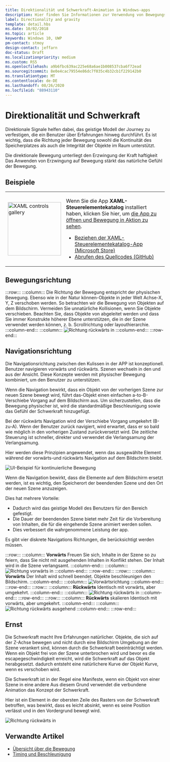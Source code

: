 ```yaml
---
title: Direktionalität und Schwerkraft-Animation in Windows-apps
description: Hier finden Sie Informationen zur Verwendung von Bewegungsrichtung, Navigationsrichtung und Schwerkraft in animierten Szenen durch Anzeigen von Beispielen.
label: Directionality and gravity
template: detail.hbs
ms.date: 10/02/2018
ms.topic: article
keywords: Windows 10, UWP
pm-contact: stmoy
design-contact: jeffarn
doc-status: Draft
ms.localizationpriority: medium
ms.custom: RS5
ms.openlocfilehash: a9b6fbc639ac225e68a6ae1b008537cba6f72ead
ms.sourcegitcommit: 8e0e4cac79554e86dc7f035c4b32cb1f229142b0
ms.translationtype: MT
ms.contentlocale: de-DE
ms.lasthandoff: 08/26/2020
ms.locfileid: "88943110"
---
```

# <a name="directionality-and-gravity"></a>Direktionalität und Schwerkraft

Direktionale Signale helfen dabei, das geistige Modell der Journey zu verfestigen, die ein Benutzer über Erfahrungen hinweg durchführt. Es ist wichtig, dass die Richtung jeder Bewegung sowohl die Kontinuität des Speicherplatzes als auch die Integrität der Objekte im Raum unterstützt.

Die direktionale Bewegung unterliegt den Erzwingung der Kraft haftigkeit Das Anwenden von Erzwingung auf Bewegung stärkt das natürliche Gefühl der Bewegung.

## <a name="examples"></a>Beispiele

<table>
<tr>
<td><img src="images/xaml-controls-gallery-app-icon.png" alt="XAML controls gallery" width="168"></img></td>
<td>
    <p>Wenn Sie die App <strong style="font-weight: semi-bold">XAML-Steuerelementekatalog</strong> installiert haben, klicken Sie hier, um <a href="xamlcontrolsgallery:/category/Motion">die App zu öffnen und Bewegung in Aktion zu sehen</a>.</p>
    <ul>
    <li><a href="https://www.microsoft.com/store/productId/9MSVH128X2ZT">Beziehen der XAML-Steuerelementekatalog-App (Microsoft Store)</a></li>
    <li><a href="https://github.com/Microsoft/Xaml-Controls-Gallery">Abrufen des Quellcodes (GitHub)</a></li>
    </ul>
</td>
</tr>
</table>

## <a name="direction-of-movement"></a>Bewegungsrichtung

:::row:::
    :::column:::
Die Richtung der Bewegung entspricht der physischen Bewegung. Ebenso wie in der Natur können-Objekte in jeder Welt Achse-X, Y, Z verschoben werden. So betrachten wir die Bewegung von Objekten auf dem Bildschirm.
Vermeiden Sie unnatürliche Kollisionen, wenn Sie Objekte verschieben. Beachten Sie, dass Objekte von abgeleitet werden und dass Sie immer Konstrukte höherer Ebene unterstützen, die in der Szene verwendet werden können, z. b. Scrollrichtung oder layouthierarchie.
    :::column-end:::
    :::column:::
        ![Richtung rückwärts in](images/Direction.gif)
    :::column-end:::
:::row-end:::

## <a name="direction-of-navigation"></a>Navigationsrichtung

Die Navigationsrichtung zwischen den Kulissen in der APP ist konzeptionell. Benutzer navigieren vorwärts und rückwärts. Szenen wechseln in den und aus der Ansicht. Diese Konzepte werden mit physischer Bewegung kombiniert, um den Benutzer zu unterstützen.

Wenn die Navigation bewirkt, dass ein Objekt von der vorherigen Szene zur neuen Szene bewegt wird, führt das-Objekt einen einfachen a-to-B-Verschiebe Vorgang auf dem Bildschirm aus. Um sicherzustellen, dass die Bewegung physischer ist, wird die standardmäßige Beschleunigung sowie das Gefühl der Schwerkraft hinzugefügt.

Bei der rückwärts Navigation wird der Verschiebe Vorgang umgekehrt (B-zu-A). Wenn der Benutzer zurück navigiert, wird erwartet, dass er so bald wie möglich in den vorherigen Zustand zurückversetzt wird. Die zeitliche Steuerung ist schneller, direkter und verwendet die Verlangsamung der Verlangsamung.

Hier werden diese Prinzipien angewendet, wenn das ausgewählte Element während der vorwärts-und rückwärts Navigation auf dem Bildschirm bleibt.

![UI-Beispiel für kontinuierliche Bewegung](images/continuous3.gif)

Wenn die Navigation bewirkt, dass die Elemente auf dem Bildschirm ersetzt werden, ist es wichtig, den Speicherort der beendenden Szene und den Ort der neuen Szene anzuzeigen.

Dies hat mehrere Vorteile:

- Dadurch wird das geistige Modell des Benutzers für den Bereich gefestigt.
- Die Dauer der beendenden Szene bietet mehr Zeit für die Vorbereitung von Inhalten, die für die eingehende Szene animiert werden sollen.
- Dies verbessert die wahrgenommene Leistung der app.

Es gibt vier diskrete Navigations Richtungen, die berücksichtigt werden müssen.

:::row:::
    :::column:::
**Vorwärts** Freuen Sie sich, Inhalte in der Szene so zu feiern, dass Sie nicht mit ausgehenden Inhalten in Konflikt stehen. Der Inhalt wird in die Szene verlangsamt.
    :::column-end:::
    :::column:::
        ![Richtung vorwärts in](images/forwardIN.gif)
    :::column-end:::
:::row-end:::
:::row:::
    :::column:::
**Vorwärts** Der Inhalt wird schnell beendet. Objekte beschleunigen den Bildschirm.
    :::column-end:::
    :::column:::
        ![Vorwärtsrichtung](images/forwardOUT.gif)
    :::column-end:::
:::row-end:::
:::row:::
    :::column:::
**Rückwärts** Identisch mit vorwärts, aber umgekehrt.
    :::column-end:::
    :::column:::
        ![Richtung rückwärts in](images/backwardIN.gif)
    :::column-end:::
:::row-end:::
:::row:::
    :::column:::
**Rückwärts** skalieren Identisch mit vorwärts, aber umgekehrt.
    :::column-end:::
    :::column:::
        ![Richtung rückwärts ausgehend](images/backwardOUT.gif)
    :::column-end:::
:::row-end:::

## <a name="gravity"></a>Ernst

Die Schwerkraft macht Ihre Erfahrungen natürlicher. Objekte, die sich auf der Z-Achse bewegen und nicht durch eine Bildschirm Umgebung an der Szene verankert sind, können durch die Schwerkraft beeinträchtigt werden. Wenn ein Objekt frei von der Szene unterbrochen wird und bevor es die escapegeschwindigkeit erreicht, wird die Schwerkraft auf das Objekt herabgesetzt. dadurch entsteht eine natürlichere Kurve der Objekt Kurve, wenn es verschoben wird.

Die Schwerkraft ist in der Regel eine Manifeste, wenn ein Objekt von einer Szene in eine andere Aus diesem Grund verwendet die verbundene Animation das Konzept der Schwerkraft.

Hier ist ein Element in der obersten Zeile des Rasters von der Schwerkraft betroffen, was bewirkt, dass es leicht absinkt, wenn es seine Position verlässt und in den Vordergrund bewegt wird.

![Richtung rückwärts in](images/continuity-photos.gif)

## <a name="related-articles"></a>Verwandte Artikel

- [Übersicht über die Bewegung](index.md)
- [Timing und Beschleunigung](timing-and-easing.md)
